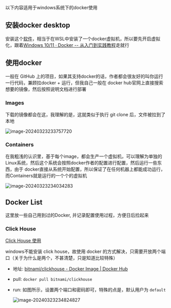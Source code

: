 以下内容适用于windows系统下的docker使用

## 安装docker desktop

安装这个[软件](https://www.docker.com/products/docker-hub/)，相当于在WSL中安装了一个docker虚拟机，所以要先开启虚拟化，跟着[Windows 10/11 · Docker -- 从入门到实践教程](https://docker-practice.github.io/zh-cn/install/windows.html)走就行

## 使用docker

一般在 GitHub 上的项目，如果其支持docker的话，作者都会很友好的叫你运行一行代码，兼顾拉docker + 运行，但我自己一般在 docker hub官网上直接搜索想要的镜像，然后按照说明文档进行部署

### Images

下载的镜像都会在这，我理解的是，这就类似于执行 git clone 后，文件被拉到了本地

![image-20240323233757720](https://euclid-picgo.oss-cn-shenzhen.aliyuncs.com/image/202403232337857.png)

### Containers

在我粗浅的认识里，基于每个image，都会生产一个虚拟机，可以理解为单独的Linux系统，然后这个系统会按照docker作者的配置进行配置，然后运行一些东西，由于 docker直接从系统开始配置，所以保证了在任何机器上都能成功运行，而Containers就是运行的一个个的虚拟机

![image-20240323234034283](https://euclid-picgo.oss-cn-shenzhen.aliyuncs.com/image/202403232340444.png)

## Docker List

这里放一些自己用到过的Docker, 并记录配置使用过程，方便日后捡起来

### Click House

[Click House 使用](ClickHouse.md)

windows不能安装 click house，故使用 docker 的方式解决，只需要开放两个端口（关于为什么是两个，不甚清楚，只是知道比较特殊）

- 地址: [bitnami/clickhouse - Docker Image | Docker Hub](https://hub.docker.com/r/bitnami/clickhouse)

- pull: `docker pull bitnami/clickhouse`

- run: 如图所示，设置两个端口和密码即可，特殊的点是，默认用户为 `default`

  ![image-20240323234824827](https://euclid-picgo.oss-cn-shenzhen.aliyuncs.com/image/202403232348902.png)